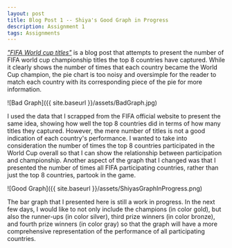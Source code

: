 ```yaml
---
layout: post
title: Blog Post 1 -- Shiya's Good Graph in Progress
description: Assignment 1
tags: Assignments
---
```


[_"FIFA World cup titles"_](http://yoshi2041.blogspot.com/2010/10/fifa-world-cup-titles.html) is a blog post that attempts to present the number of FIFA world cup championship titles the top 8 countries have captured. While it clearly shows the number of times that each country became the World Cup champion, the pie chart is too noisy and oversimple for the reader to match each country with its corresponding piece of the pie for more information. 

![Bad Graph]({{ site.baseurl }}/assets/BadGraph.jpg)

I used the data that I scrapped from the FIFA official website to present the same idea, showing how well the top 8 countries did in terms of how many titles they captured. However, the mere number of titles is not a good indication of each country's performance. I wanted to take into consideration the number of times the top 8 countries participated in the World Cup overall so that I can show the relationship between participation and championship. Another aspect of the graph that I changed was that I presented the number of times all FIFA participating countries, rather than just the top 8 countries, partook in the game.

![Good Graph]({{ site.baseurl }}/assets/ShiyasGraphInProgress.png)

The bar graph that I presented here is still a work in progress. In the next few days, I would like to not only include the champions (in color gold), but also the runner-ups (in color silver), third prize winners (in color bronze), and fourth prize winners (in color gray) so that the graph will have a more comprehensive representation of the performance of all participating countries.
